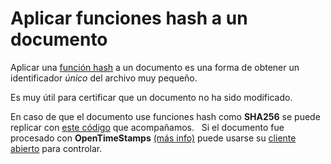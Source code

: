 # Aplicar funciones hash a un documento

Aplicar una [función hash](https://es.wikipedia.org/wiki/Funci%C3%B3n_hash) a un documento es una forma de obtener un identificador _único_ del archivo muy pequeño.  

Es muy útil para certificar que un documento no ha sido modificado.

En caso de que el documento use funciones hash como **SHA256** se puede replicar con [este código](crear-hash.py) que acompañamos.  
Si el documento fue procesado con **OpenTimeStamps** [(más info)](https://opentimestamps.org/) puede usarse su [cliente abierto](https://github.com/opentimestamps/opentimestamps-client) para controlar.
